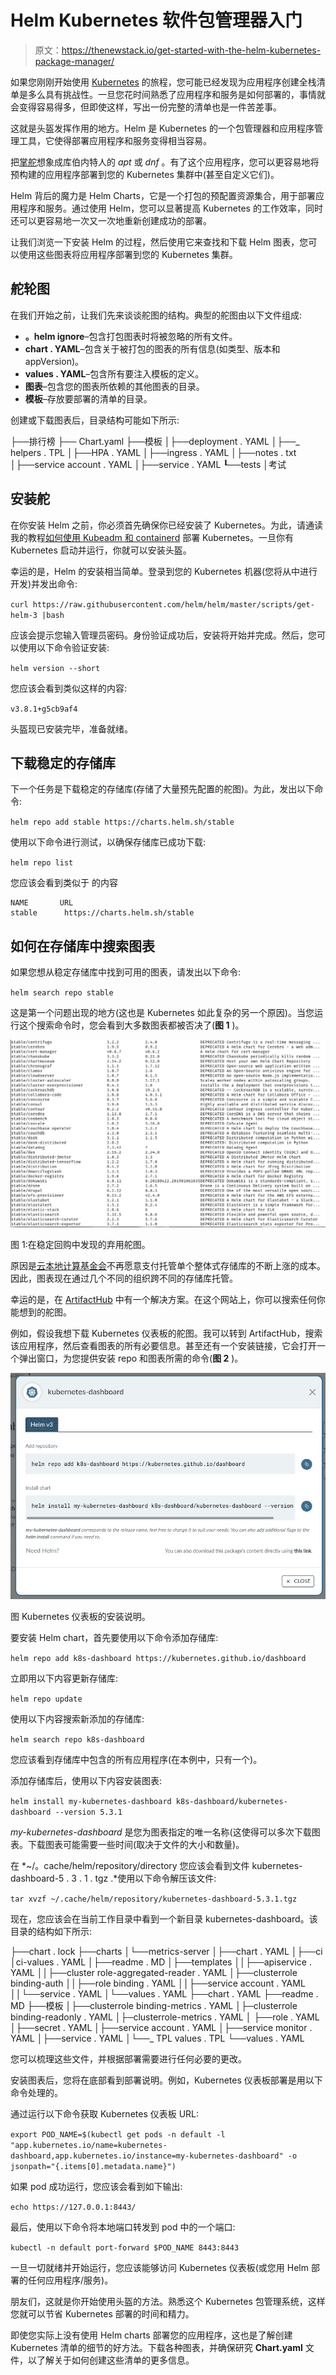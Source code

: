 # Helm Kubernetes 软件包管理器入门

> 原文：<https://thenewstack.io/get-started-with-the-helm-kubernetes-package-manager/>

如果您刚刚开始使用 [Kubernetes](https://thenewstack.io/category/kubernetes/) 的旅程，您可能已经发现为应用程序创建全栈清单是多么具有挑战性。一旦您花时间熟悉了应用程序和服务是如何部署的，事情就会变得容易得多，但即使这样，写出一份完整的清单也是一件苦差事。

这就是头盔发挥作用的地方。Helm 是 Kubernetes 的一个包管理器和应用程序管理工具，它使得部署应用程序和服务变得相当容易。

把[掌舵](https://helm.sh/docs/intro/install/)想象成库伯内特人的 *apt* 或 *dnf* 。有了这个应用程序，您可以更容易地将预构建的应用程序部署到您的 Kubernetes 集群中(甚至自定义它们)。

Helm 背后的魔力是 Helm Charts，它是一个打包的预配置资源集合，用于部署应用程序和服务。通过使用 Helm，您可以显著提高 Kubernetes 的工作效率，同时还可以更容易地一次又一次地重新创建成功的部署。

让我们浏览一下安装 Helm 的过程，然后使用它来查找和下载 Helm 图表，您可以使用这些图表将应用程序部署到您的 Kubernetes 集群。

## 舵轮图

在我们开始之前，让我们先来谈谈舵图的结构。典型的舵图由以下文件组成:

*   **。helm ignore**–包含打包图表时将被忽略的所有文件。
*   **chart . YAML**–包含关于被打包的图表的所有信息(如类型、版本和 appVersion)。
*   **values . YAML**–包含所有要注入模板的定义。
*   **图表**–包含您的图表所依赖的其他图表的目录。
*   **模板**–存放要部署的清单的目录。

创建或下载图表后，目录结构可能如下所示:

├──排行榜
├── Chart.yaml
├──模板
│├──deployment . YAML
│├──_ helpers . TPL
│├──HPA . YAML
│├──ingress . YAML
│├──notes . txt
│├──service account . YAML
│├──service . YAML
┖──tests
│考试

## 安装舵

在你安装 Helm 之前，你必须首先确保你已经安装了 Kubernetes。为此，请通读我的教程[如何使用 Kubeadm 和 containerd](https://thenewstack.io/how-to-deploy-kubernetes-with-kubeadm-and-containerd/) 部署 Kubernetes。一旦你有 Kubernetes 启动并运行，你就可以安装头盔。

幸运的是，Helm 的安装相当简单。登录到您的 Kubernetes 机器(您将从中进行开发)并发出命令:

`curl https://raw.githubusercontent.com/helm/helm/master/scripts/get-helm-3 |bash`

应该会提示您输入管理员密码。身份验证成功后，安装将开始并完成。然后，您可以使用以下命令验证安装:

`helm version --short`

您应该会看到类似这样的内容:

`v3.8.1+g5cb9af4`

头盔现已安装完毕，准备就绪。

## 下载稳定的存储库

下一个任务是下载稳定的存储库(存储了大量预先配置的舵图)。为此，发出以下命令:

`helm repo add stable https://charts.helm.sh/stable`

使用以下命令进行测试，以确保存储库已成功下载:

`helm repo list`

您应该会看到类似于
的内容

```
NAME       URL
stable      https://charts.helm.sh/stable

```

## 如何在存储库中搜索图表

如果您想从稳定存储库中找到可用的图表，请发出以下命令:

`helm search repo stable`

这是第一个问题出现的地方(这也是 Kubernetes 如此复杂的另一个原因)。当您运行这个搜索命令时，您会看到大多数图表都被否决了(**图 1** )。

![Deprecated Helm charts found in the stable repo.](img/b182965540d0600593f748c672aeedec.png)

图 1:在稳定回购中发现的弃用舵图。

原因是[云本地计算基金会](https://cncf.io/?utm_content=inline-mention)不再愿意支付托管单个整体式存储库的不断上涨的成本。因此，图表现在通过几个不同的组织跨不同的存储库托管。

幸运的是，在 [ArtifactHub](https://artifacthub.io/) 中有一个解决方案。在这个网站上，你可以搜索任何你能想到的舵图。

例如，假设我想下载 Kubernetes 仪表板的舵图。我可以转到 ArtifactHub，搜索该应用程序，然后查看图表的所有必要信息。甚至还有一个安装链接，它会打开一个弹出窗口，为您提供安装 repo 和图表所需的命令(**图 2** )。

![The installation instructions for the Kubernetes Dashboard.](img/51e2215fb92d136481aeaebe376304d8.png)

图 Kubernetes 仪表板的安装说明。

要安装 Helm chart，首先要使用以下命令添加存储库:

`helm repo add k8s-dashboard https://kubernetes.github.io/dashboard`

立即用以下内容更新存储库:

`helm repo update`

使用以下内容搜索新添加的存储库:

`helm search repo k8s-dashboard`

您应该看到存储库中包含的所有应用程序(在本例中，只有一个)。

添加存储库后，使用以下内容安装图表:

`helm install my-kubernetes-dashboard k8s-dashboard/kubernetes-dashboard --version 5.3.1`

*my-kubernetes-dashboard* 是您为图表指定的唯一名称(这使得可以多次下载图表。下载图表可能需要一些时间(取决于文件的大小和数量)。

在 *~/。cache/helm/repository/directory 您应该会看到文件 kubernetes-dashboard-5 . 3 . 1 . tgz .*使用以下命令解压该文件:

`tar xvzf ~/.cache/helm/repository/kubernetes-dashboard-5.3.1.tgz`

现在，您应该会在当前工作目录中看到一个新目录 kubernetes-dashboard。该目录的结构如下所示:

├──chart . lock
├──charts
│└──metrics-server
│├──chart . YAML
│├──ci
│ci-values . YAML
│├──readme . MD
│├──templates
││├──apiservice . YAML
││├──cluster role-aggregated-reader . YAML
│├──clusterrole binding-auth ││├──role binding . YAML
││├──service account . YAML
││└──service . YAML
│└──values . YAML
├──chart . YAML
├──readme . MD
├──模板
│├──clusterrole binding-metrics . YAML
│├─clusterrole binding-readonly . YAML
│├─clusterrole-metrics . YAML
│ ├──role . YAML
│├──secret . YAML
│├──service account . YAML
│├──service monitor . YAML
│├──service . YAML
│└──_ TPL values . TPL
└──values . YAML

您可以梳理这些文件，并根据部署需要进行任何必要的更改。

安装图表后，您将在底部看到部署说明。例如，Kubernetes 仪表板部署是用以下命令处理的。

通过运行以下命令获取 Kubernetes 仪表板 URL:

`export POD_NAME=$(kubectl get pods -n default -l "app.kubernetes.io/name=kubernetes-dashboard,app.kubernetes.io/instance=my-kubernetes-dashboard" -o jsonpath="{.items[0].metadata.name}")`

如果 pod 成功运行，您应该会看到如下输出:

`echo https://127.0.0.1:8443/`

最后，使用以下命令将本地端口转发到 pod 中的一个端口:

`kubectl -n default port-forward $POD_NAME 8443:8443`

一旦一切就绪并开始运行，您应该能够访问 Kubernetes 仪表板(或您用 Helm 部署的任何应用程序/服务)。

朋友们，这就是你开始使用头盔的方法。熟悉这个 Kubernetes 包管理系统，这样您就可以节省 Kubernetes 部署的时间和精力。

即使您实际上没有使用 Helm charts 部署您的应用程序，这也是了解创建 Kubernetes 清单的细节的好方法。下载各种图表，并确保研究 **Chart.yaml** 文件，以了解关于如何创建这些清单的更多信息。

<svg xmlns:xlink="http://www.w3.org/1999/xlink" viewBox="0 0 68 31" version="1.1"><title>Group</title> <desc>Created with Sketch.</desc></svg>